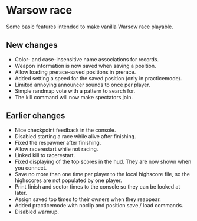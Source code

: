 # Warsow race

Some basic features intended to make vanilla Warsow race playable.

## New changes

* Color- and case-insensitive name associations for records.
* Weapon information is now saved when saving a position.
* Allow loading prerace-saved positions in prerace.
* Added setting a speed for the saved position (only in practicemode).
* Limited annoying announcer sounds to once per player.
* Simple randmap vote with a pattern to search for.
* The kill command will now make spectators join.

## Earlier changes

* Nice checkpoint feedback in the console.
* Disabled starting a race while alive after finishing.
* Fixed the respawner after finishing.
* Allow racerestart while not racing.
* Linked kill to racerestart.
* Fixed displaying of the top scores in the hud. They are now shown when you
  connect.
* Save no more than one time per player to the local highscore file, so the
  highscores are not populated by one player.
* Print finish and sector times to the console so they can be looked at later.
* Assign saved top times to their owners when they reappear.
* Added practicemode with noclip and position save / load commands.
* Disabled warmup.

